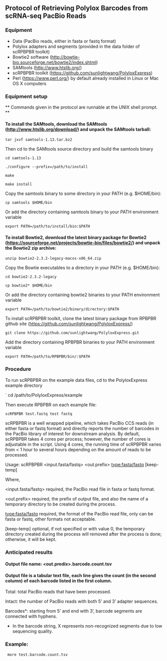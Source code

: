 ## Protocol of Retrieving Polylox Barcodes from scRNA-seq PacBio Reads

### Equipment
   + Data (PacBio reads, either in fasta or fastq format)
   + Polylox adapters and segments (provided in the data folder of scRPBPBR toolkit)
   + Bowtie2 software (http://bowtie-bio.sourceforge.net/bowtie2/index.shtml)
   + SAMtools (http://www.htslib.org/)
   + scRPBPBR toolkit (https://github.com/sunlightwang/PolyloxExpress) 
   + Perl (https://www.perl.org/) by default already installed in Linux or Mac OS X computers


### Equipment setup
 ** Commands given in the protocol are runnable at the UNIX shell prompt. **


#### To install the SAMtools, download the SAMtools (http://www.htslib.org/download/) and unpack the SAMtools tarball: 

   ` tar jxvf samtools-1.13.tar.bz2 `

Then cd to the SAMtools source directory and build the samtools binary

   ` cd samtools-1.13 `

   ` ./configure --prefix=/path/to/install `

   ` make `

   ` make install `


Copy the samtools binary to some directory in your PATH (e.g. $HOME/bin):

   ` cp samtools $HOME/bin `

Or add the directory containing samtools binary to your PATH environment variable

   ` export PATH=/path/to/install/bin:$PATH `



#### To install Bowtie2, download the latest binary package for Bowtie2 (https://sourceforge.net/projects/bowtie-bio/files/bowtie2/) and unpack the Bowtie2 zip archive:


` unzip bowtie2-2.3.2-legacy-macos-x86_64.zip `


Copy the Bowtie executables to a directory in your PATH (e.g. $HOME/bin):



` cd bowtie2-2.3.2-legacy `


` cp bowtie2* $HOME/bin `


Or add the directory containing bowtie2 binaries to your PATH environment variable


` export PATH=/path/to/bowtie2/binary/directory:$PATH `



To install scRPBPBR toolkit, clone the latest binary package from RPBPBR github site (https://github.com/sunlightwang/PolyloxExpress/) 


` git clone https://github.com/sunlightwang/PolyloxExpress.git `


Add the directory containing RPBPBR binaries to your PATH environment variable


` export PATH=/path/to/RPBPBR/bin/:$PATH `


### Procedure
 
To run scRPBPBR on the example data files, cd to the PolyloxExpress example directory


` cd /path/to/PolyloxExpress/example


Then execute RPBPBR on each example file:  


` scRPBPBR test.fastq test fastq `



scRPBPBR is a well wrapped pipeline, which takes PacBio CCS reads (in either fasta or fastq format) and directly reports the number of barcodes in the PacBio library of interest for downstream analysis. By default, scRPBPBR takes 4 cores per process; however, the number of cores is adjustable in the script. Using 4 cores, the running time of scRPBPBR varies from < 1 hour to several hours depending on the amount of reads to be processed. 


Usage: scRPBPBR <input.fasta/fastq> <out.prefix> <type:fasta/fastq> [keep-temp] 



Where, 

<input.fasta/fastq> required, the PacBio read file in fasta or fastq format. 


<out.prefix> required, the prefix of output file, and also the name of a temporary directory to be created during the process. 


<type:fasta/fastq> required, the format of the PacBio read file, only can be fasta or fastq, other formats not acceptable. 


[keep-temp] optional, if not specified or with value 0, the temporary directory created during the process will removed after the process is done; otherwise, it will be kept. 



### Anticipated results

#### Output file name: <out.predix>.barcode.count.tsv 
#### Output file is a tabular text file, each line gives the count (in the second column) of each barcode listed in the first column. 

Total: total PacBio reads that have been processed. 


Intact: the number of PacBio reads with both 5’ and 3’ adapter sequences. 


Barcodes*: starting from 5’ and end with 3’, barcode segments are connected with hyphens. 


* In the barcode string, X represents non-recognized segments due to low sequencing quality. 



### Example: 
` more test.barcode.count.tsv `



